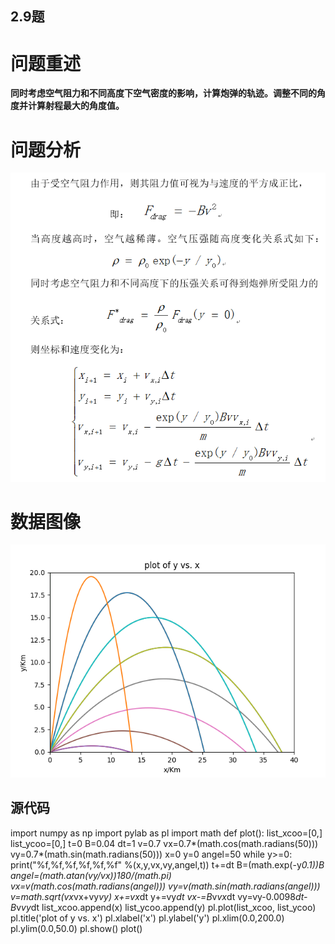 ## 2.9题

# 问题重述
  
  **同时考虑空气阻力和不同高度下空气密度的影响，计算炮弹的轨迹。调整不同的角度并计算射程最大的角度值。**

# 问题分析

![fenxi](https://github.com/paaaaaan/Computational_physics_2015301500280/blob/4.0/exercise04.png)
 
# 数据图像

![figure](https://github.com/paaaaaan/Computational_physics_2015301500280/blob/4.0/Figure_1.png)

## 源代码
import numpy as np
import pylab as pl
import math
def plot():
    list_xcoo=[0,]
    list_ycoo=[0,]
    t=0
    B=0.04
    dt=1
    v=0.7
    vx=0.7*(math.cos(math.radians(50)))
    vy=0.7*(math.sin(math.radians(50)))
    x=0
    y=0
    angel=50
    while y>=0:
        print("%f,%f,%f,%f,%f,%f" %(x,y,vx,vy,angel,t))
        t+=dt
        B=(math.exp(-y*0.1))*B
        angel=(math.atan(vy/vx))*180/(math.pi)
        vx=v*(math.cos(math.radians(angel)))
        vy=v*(math.sin(math.radians(angel)))
        v=math.sqrt(vx*vx+vy*vy)
        x+=vx*dt
        y+=vy*dt
        vx-=B*v*vx*dt
        vy=vy-0.0098*dt-B*v*vy*dt
        list_xcoo.append(x)
        list_ycoo.append(y)
    pl.plot(list_xcoo, list_ycoo)
    pl.title('plot of y vs. x')
    pl.xlabel('x')
    pl.ylabel('y')
    pl.xlim(0.0,200.0)
    pl.ylim(0.0,50.0)
    pl.show()
plot()
